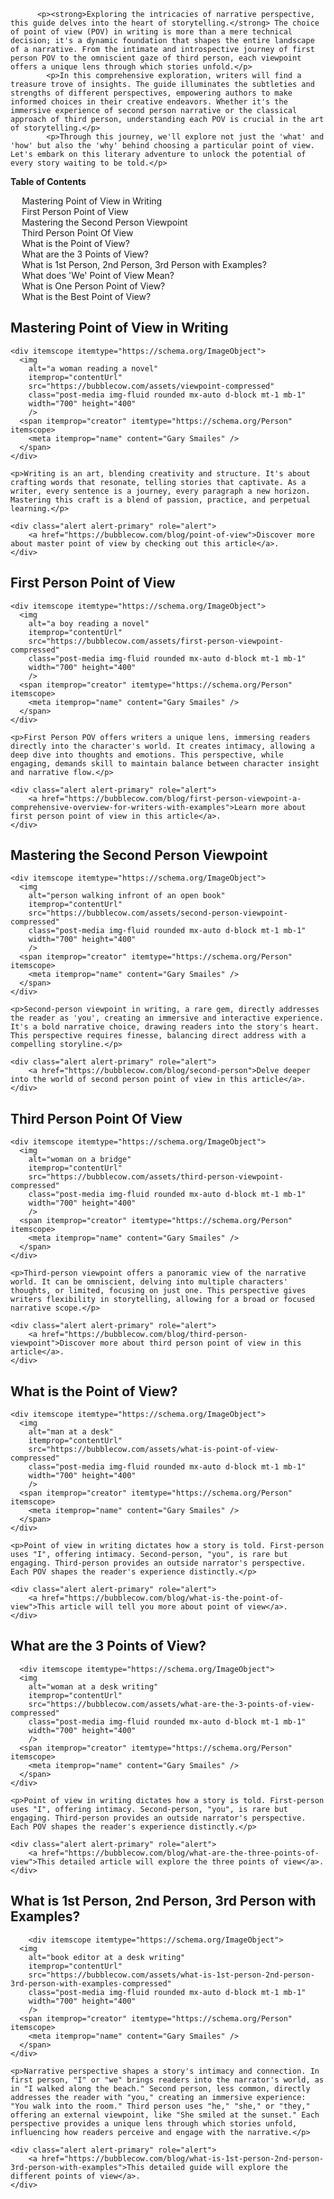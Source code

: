 <div data-spy="scroll" data-target="#toc" data-offset="0">

          <p><strong>Exploring the intricacies of narrative perspective, this guide delves into the heart of storytelling.</strong> The choice of point of view (POV) in writing is more than a mere technical decision; it's a dynamic foundation that shapes the entire landscape of a narrative. From the intimate and introspective journey of first person POV to the omniscient gaze of third person, each viewpoint offers a unique lens through which stories unfold.</p>
            <p>In this comprehensive exploration, writers will find a treasure trove of insights. The guide illuminates the subtleties and strengths of different perspectives, empowering authors to make informed choices in their creative endeavors. Whether it's the immersive experience of second person narrative or the classical approach of third person, understanding each POV is crucial in the art of storytelling.</p>
            <p>Through this journey, we'll explore not just the 'what' and 'how' but also the 'why' behind choosing a particular point of view. Let's embark on this literary adventure to unlock the potential of every story waiting to be told.</p>

<div class="toc card bg-light" id="toc">
 <p class="card-header"><strong>Table of Contents</strong></p>
  <div class="card-body">
    <ul>
      <li><a href="#mastering-point-of-view">Mastering Point of View in Writing</a></li>
      <li><a href="#first-person-point-of-view">First Person Point of View</a></li>
      <li><a href="#second-person-viewpoint">Mastering the Second Person Viewpoint</a></li>
      <li><a href="#third-person-point-of-view">Third Person Point Of View</a></li>
      <li><a href="#what-is-point-of-view">What is the Point of View?</a></li>
      <li><a href="#three-points-of-view">What are the 3 Points of View?</a></li>
      <li><a href="#first-second-third-person-examples">What is 1st Person, 2nd Person, 3rd Person with Examples?</a></li>
      <li><a href="#we-point-of-view">What does 'We' Point of View Mean?</a></li>
      <li><a href="#one-person-point-of-view">What is One Person Point of View?</a></li>
      <li><a href="#best-point-of-view">What is the Best Point of View?</a></li>
    </ul>
  </div>
</div>

<h2 id="mastering-point-of-view">Mastering Point of View in Writing</h2>

    <div itemscope itemtype="https://schema.org/ImageObject">
      <img 
        alt="a woman reading a novel" 
        itemprop="contentUrl" 
        src="https://bubblecow.com/assets/viewpoint-compressed" 
        class="post-media img-fluid rounded mx-auto d-block mt-1 mb-1" 
        width="700" height="400"
        />
      <span itemprop="creator" itemtype="https://schema.org/Person" itemscope>
        <meta itemprop="name" content="Gary Smailes" />
      </span>
    </div>

    <p>Writing is an art, blending creativity and structure. It's about crafting words that resonate, telling stories that captivate. As a writer, every sentence is a journey, every paragraph a new horizon. Mastering this craft is a blend of passion, practice, and perpetual learning.</p>

    <div class="alert alert-primary" role="alert">
        <a href="https://bubblecow.com/blog/point-of-view">Discover more about master point of view by checking out this article</a>.
    </div>

<h2 id="first-person-point-of-view">First Person Point of View</h2>

    <div itemscope itemtype="https://schema.org/ImageObject">
      <img 
        alt="a boy reading a novel" 
        itemprop="contentUrl" 
        src="https://bubblecow.com/assets/first-person-viewpoint-compressed" 
        class="post-media img-fluid rounded mx-auto d-block mt-1 mb-1" 
        width="700" height="400"
        />
      <span itemprop="creator" itemtype="https://schema.org/Person" itemscope>
        <meta itemprop="name" content="Gary Smailes" />
      </span>
    </div>

    <p>First Person POV offers writers a unique lens, immersing readers directly into the character's world. It creates intimacy, allowing a deep dive into thoughts and emotions. This perspective, while engaging, demands skill to maintain balance between character insight and narrative flow.</p>

    <div class="alert alert-primary" role="alert">
        <a href="https://bubblecow.com/blog/first-person-viewpoint-a-comprehensive-overview-for-writers-with-examples">Learn more about first person point of view in this article</a>.
    </div>

<h2 id="second-person-viewpoint">Mastering the Second Person Viewpoint</h2>

    <div itemscope itemtype="https://schema.org/ImageObject">
      <img 
        alt="person walking infront of an open book" 
        itemprop="contentUrl" 
        src="https://bubblecow.com/assets/second-person-viewpoint-compressed" 
        class="post-media img-fluid rounded mx-auto d-block mt-1 mb-1" 
        width="700" height="400"
        />
      <span itemprop="creator" itemtype="https://schema.org/Person" itemscope>
        <meta itemprop="name" content="Gary Smailes" />
      </span>
    </div>

    <p>Second-person viewpoint in writing, a rare gem, directly addresses the reader as 'you', creating an immersive and interactive experience. It's a bold narrative choice, drawing readers into the story's heart. This perspective requires finesse, balancing direct address with a compelling storyline.</p>

    <div class="alert alert-primary" role="alert">
        <a href="https://bubblecow.com/blog/second-person">Delve deeper into the world of second person point of view in this article</a>.
    </div>

<h2 id="third-person-point-of-view">Third Person Point Of View</h2>

    <div itemscope itemtype="https://schema.org/ImageObject">
      <img 
        alt="woman on a bridge" 
        itemprop="contentUrl" 
        src="https://bubblecow.com/assets/third-person-viewpoint-compressed" 
        class="post-media img-fluid rounded mx-auto d-block mt-1 mb-1" 
        width="700" height="400"
        />
      <span itemprop="creator" itemtype="https://schema.org/Person" itemscope>
        <meta itemprop="name" content="Gary Smailes" />
      </span>
    </div>

    <p>Third-person viewpoint offers a panoramic view of the narrative world. It can be omniscient, delving into multiple characters' thoughts, or limited, focusing on just one. This perspective gives writers flexibility in storytelling, allowing for a broad or focused narrative scope.</p>

    <div class="alert alert-primary" role="alert">
        <a href="https://bubblecow.com/blog/third-person-viewpoint">Discover more about third person point of view in this article</a>.
    </div>

<h2 id="what-is-point-of-view">What is the Point of View?</h2>

    <div itemscope itemtype="https://schema.org/ImageObject">
      <img 
        alt="man at a desk" 
        itemprop="contentUrl" 
        src="https://bubblecow.com/assets/what-is-point-of-view-compressed" 
        class="post-media img-fluid rounded mx-auto d-block mt-1 mb-1" 
        width="700" height="400"
        />
      <span itemprop="creator" itemtype="https://schema.org/Person" itemscope>
        <meta itemprop="name" content="Gary Smailes" />
      </span>
    </div>

    <p>Point of view in writing dictates how a story is told. First-person uses "I", offering intimacy. Second-person, "you", is rare but engaging. Third-person provides an outside narrator's perspective. Each POV shapes the reader's experience distinctly.</p>

    <div class="alert alert-primary" role="alert">
        <a href="https://bubblecow.com/blog/what-is-the-point-of-view">This article will tell you more about point of view</a>.
    </div>


  <h2 id="three-points-of-view">What are the 3 Points of View?</h2>

      <div itemscope itemtype="https://schema.org/ImageObject">
      <img 
        alt="woman at a desk writing" 
        itemprop="contentUrl" 
        src="https://bubblecow.com/assets/what-are-the-3-points-of-view-compressed" 
        class="post-media img-fluid rounded mx-auto d-block mt-1 mb-1" 
        width="700" height="400"
        />
      <span itemprop="creator" itemtype="https://schema.org/Person" itemscope>
        <meta itemprop="name" content="Gary Smailes" />
      </span>
    </div>

    <p>Point of view in writing dictates how a story is told. First-person uses "I", offering intimacy. Second-person, "you", is rare but engaging. Third-person provides an outside narrator's perspective. Each POV shapes the reader's experience distinctly.</p>

    <div class="alert alert-primary" role="alert">
        <a href="https://bubblecow.com/blog/what-are-the-three-points-of-view">This detailed article will explore the three points of view</a>.
    </div>

  <h2 id="first-second-third-person-examples">What is 1st Person, 2nd Person, 3rd Person with Examples?</h2>

        <div itemscope itemtype="https://schema.org/ImageObject">
      <img 
        alt="book editor at a desk writing" 
        itemprop="contentUrl" 
        src="https://bubblecow.com/assets/what-is-1st-person-2nd-person-3rd-person-with-examples-compressed" 
        class="post-media img-fluid rounded mx-auto d-block mt-1 mb-1" 
        width="700" height="400"
        />
      <span itemprop="creator" itemtype="https://schema.org/Person" itemscope>
        <meta itemprop="name" content="Gary Smailes" />
      </span>
    </div>

    <p>Narrative perspective shapes a story's intimacy and connection. In first person, "I" or "we" brings readers into the narrator's world, as in "I walked along the beach." Second person, less common, directly addresses the reader with "you," creating an immersive experience: "You walk into the room." Third person uses "he," "she," or "they," offering an external viewpoint, like "She smiled at the sunset." Each perspective provides a unique lens through which stories unfold, influencing how readers perceive and engage with the narrative.</p>

    <div class="alert alert-primary" role="alert">
        <a href="https://bubblecow.com/blog/what-is-1st-person-2nd-person-3rd-person-with-examples">This detailed guide will explore the different points of view</a>.
    </div>

</div>